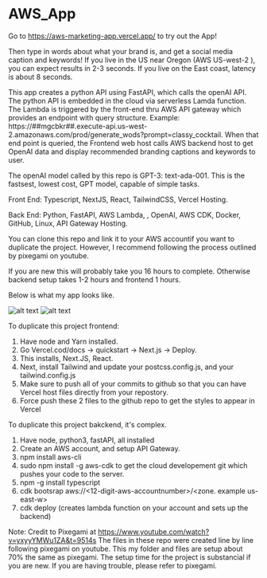 # AWS_App

Go to https://aws-marketing-app.vercel.app/ to try out the App!

Then type in words about what your brand is, and get a social media caption and keywords! 
If you live in the US near Oregon (AWS US-west-2 ), you can expect results in 2-3 seconds. If you live on the East coast, latency is about 8 seconds.

This app creates a python API using FastAPI, which calls the openAI API.
The python API is embedded in the cloud via serverless Lamda function.
The Lambda is triggered by the front-end thru AWS API gateway which provides an endpoint with query structure. Example: https://##mgcbkr##.execute-api.us-west-2.amazonaws.com/prod/generate_wods?prompt=classy_cocktail. When that end point is queried, the Frontend web host calls AWS backend host to get OpenAI data and display recommended branding captions and keywords to user.

The openAI model called by this repo is GPT-3: text-ada-001.
This is the fastsest, lowest cost, GPT model, capable of simple tasks.

Front End:
Typescript, NextJS, React, TailwindCSS, Vercel Hosting.

Back End:
Python, FastAPI, AWS Lambda, , OpenAI, AWS CDK, Docker, GitHub, Linux, API Gateway Hosting.

You can clone this repo and link it to your AWS accountif you want to duplicate the project. However, I recommend following the process outlined by pixegami on youtube.

If you are new this will probably take you 16 hours to complete.
Otherwise backend setup takes 1-2 hours and frontend 1 hours.

Below is what my app looks like.

![alt text](https://github.com/RamonJOrtega/AWS_Marketing_App/blob/main/appPIcture2.png)
![alt text](https://github.com/RamonJOrtega/AWS_Marketing_App/blob/main/appPIcture1.png)

To duplicate this project frontend:
1. Have node and Yarn installed.
2. Go Vercel.cod/docs -> quickstart -> Next.js -> Deploy.
3. This installs, Next.JS, React.
4. Next, install Tailwind and update your postcss.config.js, and your tailwind.config.js 
5. Make sure to push all of your commits to github so that you can have Vercel host files directly from your repostory.
6. Force push these 2 files to the github repo to get the styles to appear in Vercel

To duplicate this project bakckend, it's complex.
1. Have node, python3, fastAPI, all installed
2. Create an AWS account, and setup API Gateway.
3. npm install aws-cli
4. sudo npm install -g aws-cdk to get the cloud developement git which pushes your code to the server.
5. npm -g install typescript
6. cdk bootsrap aws://<12-digit-aws-accountnumber>/<zone. example us-east-w>
7. cdk deploy (creates lambda function on your account and sets up the backend)


Note:
Credit to Pixegami at https://www.youtube.com/watch?v=yxyyYMWu1ZA&t=9514s
The files in these repo were created line by line following pixegami on youtube.
This my folder and files are setup about 70% the same as pixegami.
The setup time for the project is substancial if you are new.
If you are having trouble, please refer to pixegami.
